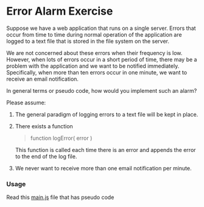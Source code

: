 # Error Alarm Exercise
Suppose we have a web application that runs on a single server. Errors that
occur from time to time during normal operation of the application are logged to a text file that is stored in the file system on the server.

We are not concerned about these errors when their frequency is low. However,
when lots of errors occur in a short period of time, there may be a problem with the application and we want to be notified immediately. Specifically, when more than ten errors occur in one minute, we want to receive an email notification.

In general terms or pseudo code, how would you implement such an alarm?

Please assume:
1. The general paradigm of logging errors to a text file will be kept in place.
2. There exists a function
    >function logError( error )

    This function is called each time there is an error and appends the error to the end of the log file.

3. We never want to receive more than one email notification per minute.

### Usage
Read this [main.js](https://github.com/jiviglianco/Error_alarm-challenge/blob/master/main.js) file that has pseudo code